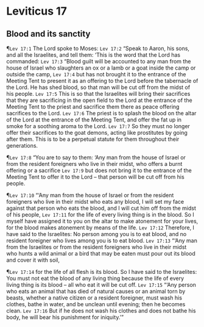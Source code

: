 # Leviticus 17

## Blood and its sanctity
¶`Lev 17:1` The Lord spoke to Moses:
`Lev 17:2` “Speak to Aaron, his sons, and all the Israelites, and tell them: ‘This is the word that the Lord has commanded:
`Lev 17:3` “Blood guilt will be accounted to any man from the house of Israel who slaughters an ox or a lamb or a goat inside the camp or outside the camp,
`Lev 17:4` but has not brought it to the entrance of the Meeting Tent to present it as an offering to the Lord before the tabernacle of the Lord. He has shed blood, so that man will be cut off from the midst of his people.
`Lev 17:5` This is so that the Israelites will bring their sacrifices that they are sacrificing in the open field to the Lord at the entrance of the Meeting Tent to the priest and sacrifice them there as peace offering sacrifices to the Lord.
`Lev 17:6` The priest is to splash the blood on the altar of the Lord at the entrance of the Meeting Tent, and offer the fat up in smoke for a soothing aroma to the Lord.
`Lev 17:7` So they must no longer offer their sacrifices to the goat demons, acting like prostitutes by going after them. This is to be a perpetual statute for them throughout their generations.

¶`Lev 17:8` “You are to say to them: ‘Any man from the house of Israel or from the resident foreigners who live in their midst, who offers a burnt offering or a sacrifice
`Lev 17:9` but does not bring it to the entrance of the Meeting Tent to offer it to the Lord – that person will be cut off from his people.

¶`Lev 17:10` “‘Any man from the house of Israel or from the resident foreigners who live in their midst who eats any blood, I will set my face against that person who eats the blood, and I will cut him off from the midst of his people,
`Lev 17:11` for the life of every living thing is in the blood. So I myself have assigned it to you on the altar to make atonement for your lives, for the blood makes atonement by means of the life.
`Lev 17:12` Therefore, I have said to the Israelites: No person among you is to eat blood, and no resident foreigner who lives among you is to eat blood.
`Lev 17:13` “‘Any man from the Israelites or from the resident foreigners who live in their midst who hunts a wild animal or a bird that may be eaten must pour out its blood and cover it with soil,

¶`Lev 17:14` for the life of all flesh is its blood. So I have said to the Israelites: You must not eat the blood of any living thing because the life of every living thing is its blood – all who eat it will be cut off.
`Lev 17:15` “‘Any person who eats an animal that has died of natural causes or an animal torn by beasts, whether a native citizen or a resident foreigner, must wash his clothes, bathe in water, and be unclean until evening; then he becomes clean.
`Lev 17:16` But if he does not wash his clothes and does not bathe his body, he will bear his punishment for iniquity.’”
